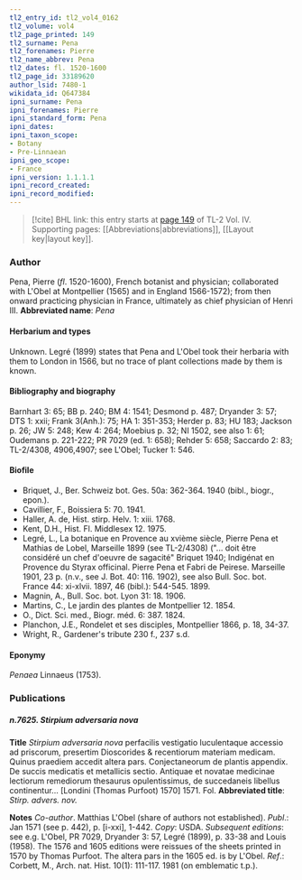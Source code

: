 ```yaml
---
tl2_entry_id: tl2_vol4_0162
tl2_volume: vol4
tl2_page_printed: 149
tl2_surname: Pena
tl2_forenames: Pierre
tl2_name_abbrev: Pena
tl2_dates: fl. 1520-1600
tl2_page_id: 33189620
author_lsid: 7480-1
wikidata_id: Q647384
ipni_surname: Pena
ipni_forenames: Pierre
ipni_standard_form: Pena
ipni_dates: 
ipni_taxon_scope: 
- Botany
- Pre-Linnaean
ipni_geo_scope: 
- France
ipni_version: 1.1.1.1
ipni_record_created: 
ipni_record_modified:
---
```



> [!cite] BHL link: this entry starts at [page 149](https://www.biodiversitylibrary.org/page/33189620) of TL-2 Vol. IV.
> Supporting pages: [[Abbreviations|abbreviations]], [[Layout key|layout key]].

### Author

Pena, Pierre (*fl*. 1520-1600), French botanist and physician; collaborated with L'Obel at Montpellier (1565) and in England 1566-1572); from then onward practicing physician in France, ultimately as chief physician of Henri III. 
**Abbreviated name**: *Pena*

#### Herbarium and types

Unknown. Legré (1899) states that Pena and L'Obel took their herbaria with them to London in 1566, but no trace of plant collections made by them is known.

#### Bibliography and biography

Barnhart 3: 65; BB p. 240; BM 4: 1541; Desmond p. 487; Dryander 3: 57; DTS 1: xxii; Frank 3(Anh.): 75; HA 1: 351-353; Herder p. 83; HU 183; Jackson p. 26; JW 5: 248; Kew 4: 264; Moebius p. 32; NI 1502, see also 1: 61; Oudemans p. 221-222; PR 7029 (ed. 1: 658); Rehder 5: 658; Saccardo 2: 83; TL-2/4308, 4906,4907; see L'Obel; Tucker 1: 546.

#### Biofile

- Briquet, J., Ber. Schweiz bot. Ges. 50a: 362-364. 1940 (bibl., biogr., epon.).
- Cavillier, F., Boissiera 5: 70. 1941.
- Haller, A. de, Hist. stirp. Helv. 1: xiii. 1768.
- Kent, D.H., Hist. Fl. Middlesex 12. 1975.
- Legré, L., La botanique en Provence au xvième siècle, Pierre Pena et Mathias de Lobel, Marseille 1899 (see TL-2/4308) ("... doit être considéré un chef d'oeuvre de sagacité" Briquet 1940; Indigénat en Provence du Styrax officinal. Pierre Pena et Fabri de Peirese. Marseille 1901, 23 p. (n.v., see J. Bot. 40: 116. 1902), see also Bull. Soc. bot. France 44: xi-xlvii. 1897, 46 (bibl.): 544-545. 1899.
- Magnin, A., Bull. Soc. bot. Lyon 31: 18. 1906.
- Martins, C., Le jardin des plantes de Montpellier 12. 1854.
- O., Dict. Sci. med., Biogr. méd. 6: 387. 1824.
- Planchon, J.E., Rondelet et ses disciples, Montpellier 1866, p. 18, 34-37.
- Wright, R., Gardener's tribute 230 f., 237 s.d.

#### Eponymy

*Penaea* Linnaeus (1753).

### Publications

##### n.7625. Stirpium adversaria nova

**Title**
*Stirpium adversaria nova* perfacilis vestigatio luculentaque accessio ad priscorum, presertim Dioscorides & recentiorum materiam medicam. Quinus praediem accedit altera pars. Conjectaneorum de plantis appendix. De succis medicatis et metallicis sectio. Antiquae et novatae medicinae lectiorum remediorum thesaurus opulentissimus, de succedaneis libellus continentur... \[Londini (Thomas Purfoot) 1570\] 1571. Fol.
**Abbreviated title**: *Stirp. advers. nov.*

**Notes**
*Co-author*. Matthias L'Obel (share of authors not established).
*Publ*.: Jan 1571 (see p. 442), p. \[i-xxi\], 1-442. *Copy*: USDA.
*Subsequent editions*: see e.g. L'Obel, PR 7029, Dryander 3: 57, Legré (1899), p. 33-38 and Louis (1958). The 1576 and 1605 editions were reissues of the sheets printed in 1570 by Thomas Purfoot. The altera pars in the 1605 ed. is by L'Obel.
*Ref*.: Corbett, M., Arch. nat. Hist. 10(1): 111-117. 1981 (on emblematic t.p.).

